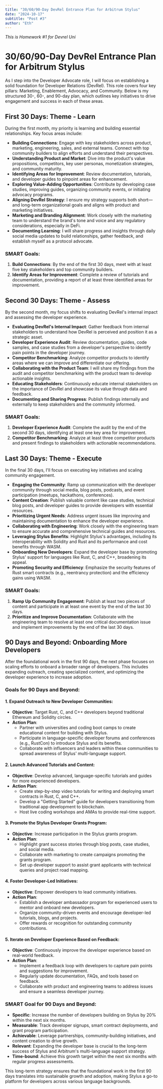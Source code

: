```yaml
---
title: "30/60/90-Day DevRel Entrance Plan for Arbitrum Stylus"
date: "2024-10-17"
subtitle: "Post #3"
author: "Eth"
---
```

*This is Homework #1 for Devrel Uni*


# 30/60/90-Day DevRel Entrance Plan for Arbitrum Stylus

As I step into the Developer Advocate role, I will focus on establishing a solid foundation for Developer Relations (DevRel). This role covers four key pillars: Marketing, Enablement, Advocacy, and Community. Below is my structured 30-, 60-, and 90-day plan, which outlines key initiatives to drive engagement and success in each of these areas.

## First 30 Days: Theme - Learn

During the first month, my priority is learning and building essential relationships. Key focus areas include:

- **Building Connections**: Engage with key stakeholders across product, marketing, engineering, sales, and external teams. Connect with top community builders to align efforts and understand their perspectives.
- **Understanding Product and Market**: Dive into the product's value propositions, competitors, key user personas, monetization strategies, and community maturity.
- **Identifying Areas for Improvement**: Review documentation, tutorials, and developer guides to pinpoint areas for enhancement.
- **Exploring Value-Adding Opportunities**: Contribute by developing case studies, improving guides, organizing community events, or initiating advocacy programs.
- **Aligning DevRel Strategy**: I ensure my strategy supports both short—and long-term organizational goals and aligns with product and marketing initiatives.
- **Marketing and Branding Alignment**: Work closely with the marketing team to understand the brand's tone and voice and any regulatory considerations, especially in DeFi.
- **Documenting Learning**: I will share progress and insights through daily social media updates to build relationships, gather feedback, and establish myself as a protocol advocate.

### SMART Goals:
1. **Build Connections**: By the end of the first 30 days, meet with at least five key stakeholders and top community builders.
2. **Identify Areas for Improvement**: Complete a review of tutorials and documentation, providing a report of at least three identified areas for improvement.

## Second 30 Days: Theme - Assess

By the second month, my focus shifts to evaluating DevRel's internal impact and assessing the developer experience.

- **Evaluating DevRel's Internal Impact**: Gather feedback from internal stakeholders to understand how DevRel is perceived and position it as a strategic asset.
- **Developer Experience Audit**: Review documentation, guides, code samples, and case studies from a developer's perspective to identify pain points in the developer journey.
- **Competitor Benchmarking**: Analyze competitor products to identify areas where we can improve and differentiate our offering.
- **Collaborating with the Product Team**: I will share my findings from the audit and competitor benchmarking with the product team to develop actionable insights.
- **Educating Stakeholders**: Continuously educate internal stakeholders on the importance of DevRel and showcase its value through data and feedback.
- **Documenting and Sharing Progress**: Publish findings internally and externally to keep stakeholders and the community informed.

### SMART Goals:
1. **Developer Experience Audit**: Complete the audit by the end of the second 30 days, identifying at least one key area for improvement.
2. **Competitor Benchmarking**: Analyze at least three competitor products and present findings to stakeholders with actionable recommendations.

## Last 30 Days: Theme - Execute

In the final 30 days, I'll focus on executing key initiatives and scaling community engagement.

- **Engaging the Community**: Ramp up communication with the developer community through social media, blog posts, podcasts, and event participation (meetups, hackathons, conferences).
- **Content Creation**: Publish valuable content like case studies, technical blog posts, and developer guides to provide developers with essential resources.
- **Prioritizing Urgent Needs**: Address urgent issues like improving and maintaining documentation to enhance the developer experience.
- **Collaborating with Engineering**: Work closely with the engineering team to ensure accurate and comprehensive technical guides and resources.
- **Leveraging Stylus Benefits**: Highlight Stylus's advantages, including its interoperability with Solidity and Rust and its performance and cost benefits through WASM.
- **Onboarding New Developers**: Expand the developer base by promoting Stylus' support for languages like Rust, C, and C++, broadening its appeal.
- **Promoting Security and Efficiency**: Emphasize the security features of Rust smart contracts (e.g., reentrancy protection) and the efficiency gains using WASM.

### SMART Goals:
1. **Ramp Up Community Engagement**: Publish at least two pieces of content and participate in at least one event by the end of the last 30 days.
2. **Prioritize and Improve Documentation**: Collaborate with the engineering team to resolve at least one critical documentation issue and implement improvements by the end of the last 30 days.

## 90 Days and Beyond: Onboarding More Developers

After the foundational work in the first 90 days, the next phase focuses on scaling efforts to onboard a broader range of developers. This includes expanding outreach, creating specialized content, and optimizing the developer experience to increase adoption.

### Goals for 90 Days and Beyond:

#### 1. Expand Outreach to New Developer Communities:
- **Objective**: Target Rust, C, and C++ developers beyond traditional Ethereum and Solidity circles.
- **Action Plan**:
  - Partner with universities and coding boot camps to create educational content for building with Stylus.
  - Participate in language-specific developer forums and conferences (e.g., RustCon) to introduce Stylus and its benefits.
  - Collaborate with influencers and leaders within these communities to spread awareness of Stylus' multi-language support.

#### 2. Launch Advanced Tutorials and Content:
- **Objective**: Develop advanced, language-specific tutorials and guides for more experienced developers.
- **Action Plan**:
  - Create step-by-step video tutorials for writing and deploying smart contracts in Rust, C, and C++.
  - Develop a "Getting Started" guide for developers transitioning from traditional app development to blockchain.
  - Host live coding workshops and AMAs to provide real-time support.

#### 3. Promote the Stylus Developer Grants Program:
- **Objective**: Increase participation in the Stylus grants program.
- **Action Plan**:
  - Highlight grant success stories through blog posts, case studies, and social media.
  - Collaborate with marketing to create campaigns promoting the grants program.
  - Set up developer support to assist grant applicants with technical queries and project road mapping.

#### 4. Foster Developer-Led Initiatives:
- **Objective**: Empower developers to lead community initiatives.
- **Action Plan**:
  - Establish a developer ambassador program for experienced users to mentor and onboard new developers.
  - Organize community-driven events and encourage developer-led tutorials, blogs, and projects.
  - Offer rewards or recognition for outstanding community contributions.

#### 5. Iterate on Developer Experience Based on Feedback:
- **Objective**: Continuously improve the developer experience based on real-world feedback.
- **Action Plan**:
  - Implement a feedback loop with developers to capture pain points and suggestions for improvement.
  - Regularly update documentation, FAQs, and tools based on feedback.
  - Collaborate with product and engineering teams to address issues and ensure a seamless developer journey.

### SMART Goal for 90 Days and Beyond:
- **Specific**: Increase the number of developers building on Stylus by 20% within the next six months.
- **Measurable**: Track developer signups, smart contract deployments, and grant program participation.
- **Achievable**: Leverage partnerships, community-building initiatives, and content creation to drive growth.
- **Relevant**: Expanding the developer base is crucial to the long-term success of Stylus and Arbitrum's multi-language support strategy.
- **Time-bound**: Achieve this growth target within the next six months with regular progress assessments.

This long-term strategy ensures that the foundational work in the first 90 days translates into sustainable growth and adoption, making Stylus a go-to platform for developers across various language backgrounds.
